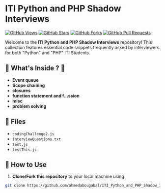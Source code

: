 # ITI Python and PHP Shadow Interviews

[![GitHub Views](https://komarev.com/ghpvc/?username=ahmedabougabal&repo=ITI_Python_and_PHP_Shadow_Interviews&color=blueviolet)](https://github.com/ahmedabougabal/ITI_Python_and_PHP_Shadow_Interviews)
[![GitHub Stars](https://img.shields.io/github/stars/ahmedabougabal/ITI_Python_and_PHP_Shadow_Interviews?style=social)](https://github.com/ahmedabougabal/ITI_Python_and_PHP_Shadow_Interviews/stargazers)
[![GitHub Forks](https://img.shields.io/github/forks/ahmedabougabal/ITI_Python_and_PHP_Shadow_Interviews?style=social)](https://github.com/ahmedabougabal/ITI_Python_and_PHP_Shadow_Interviews/network/members)
[![GitHub Pull Requests](https://img.shields.io/github/issues-pr/ahmedabougabal/ITI_Python_and_PHP_Shadow_Interviews)](https://github.com/ahmedabougabal/ITI_Python_and_PHP_Shadow_Interviews/pulls)

Welcome to the **ITI Python and PHP Shadow Interviews** repository! This collection features essential code snippets frequently asked by interviewers for both "Python" and "PHP" ITI Students.


## 📁 What's Inside ? 👀

- **Event queue**
- **Scope chaining**
- **closures**
- **function statement and f...ssion**
- **misc**
- **problem solving**

## 📄 Files

- `codingChallenge2.js`
- `interviewQuestions.txt`
- `test.js`
- `testThis.js`

## 🚀 How to Use

1. **Clone/Fork this repository** to your local machine using:

```bash
git clone https://github.com/ahmedabougabal/ITI_Python_and_PHP_Shadow_Interviews.git
